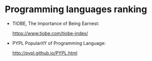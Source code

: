 # Programming languages ranking

* TIOBE, The Importance of Being Earnest:

  https://www.tiobe.com/tiobe-index/
  
  
* PYPL PopularitY of Programming Language:

  http://pypl.github.io/PYPL.html
  

